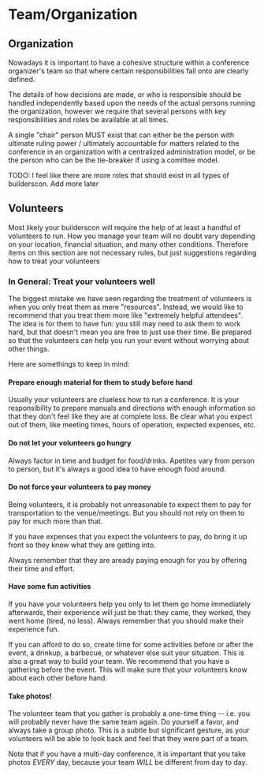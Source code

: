 # Team/Organization

## Organization

Nowadays it is important to have a cohesive structure within a conference organizer's team so that where certain responsibilities fall onto are clearly defined.

The details of how decisions are made, or who is responsible should be handled
independently based upon the needs of the actual persons running the organization, however we require that several persons with key responsibilities and roles be available at all times.

A single "chair" person MUST exist that can either be the person with ultimate ruling power / ultimately accountable for matters related to the conference in an organization with a centralized administration model, or be the person who can be the tie-breaker if using a comittee model.

TODO: I feel like there are more roles that should exist in all types of builderscon. Add more later

## Volunteers

Most likely your builderscon will require the help of at least a handful of
volunteers to run. How you manage your team will no doubt vary depending
on your location, financial situation, and many other conditions. Therefore
items on this section are not necessary rules, but just suggestions regarding
how to treat your volunteers

### In General: Treat your volunteers well

The biggest mistake we have seen regarding the treatment of volunteers is when
you only treat them as mere "resources". Instead, we would like to recommend 
that you treat them more like "extremely helpful attendees". The idea is for
them to have fun: you still may need to ask them to work hard, but that doesn't
mean you are free to just use their time. Be prepared so that the volunteers
can help you run your event without worrying about other things.

Here are somethings to keep in mind:

#### Prepare enough material for them to study before hand

Usually your volunteers are clueless how to run a conference. It is your
responsibility to prepare manuals and directions with enough information
so that they don't feel like they are at complete loss. Be clear what you
expect out of them, like meeting times, hours of operation, expected
expenses, etc.

#### Do not let your volunteers go hungry

Always factor in time and budget for food/drinks. Apetites vary from person
to person, but it's always a good idea to have enough food around.

#### Do not force your volunteers to pay money

Being volunteers, it is probably not unreasonable to expect them to pay for
transportation to the venue/meetings. But you should not rely on them to
pay for much more than that.

If you have expenses that you expect the volunteers to pay, do bring it up
front so they know what they are getting into.

Always remember that they are aready paying enough for you by offering
their time and effort.

#### Have some fun activities

If you have your volunteers help you only to let them go home immediately
afterwards, their experience will just be that: they came, they worked,
they went home (tired, no less). Always remember that you should make their
experience fun.

If you can afford to do so, create time for some activities before or after
the event, a drinkup, a barbecue, or whatever else suit your situation.
This is also a great way to build your team. We recommend that you have a 
gathering before the event. This will make sure that your volunteers know
about each other before hand.

#### Take photos!

The volunteer team that you gather is probably a one-time thing -- i.e.
you will probably never have the same team again. Do yourself a favor, and
always take a group photo. This is a subtle but significant gesture, as
your volunteers will be able to look back and feel that they were part of a
team.

Note that if you have a multi-day conference, it is important that you take
photos *EVERY* day, because your team *WILL* be different from day to day.
